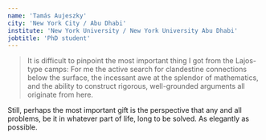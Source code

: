 ```yaml
---
name: 'Tamás Aujeszky'
city: 'New York City / Abu Dhabi'
institute: 'New York University / New York University Abu Dhabi'
jobtitle: 'PhD student'
---
```


> It is difficult to pinpoint the most important thing I got from the Lajos-type camps: For me the active search for clandestine connections below the surface, the incessant awe at the splendor of mathematics, and the ability to construct rigorous, well-grounded arguments all originate from here.

Still, perhaps the most important gift is the perspective that any and all problems, be it in whatever part of life, long to be solved. As elegantly as possible.
